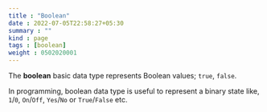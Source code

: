 ```yaml
---
title : "Boolean"
date : 2022-07-05T22:58:27+05:30
summary : ""
kind : page 
tags : [boolean]
weight : 0502020001
---
```


The **boolean** basic data type represents Boolean values; `true`, `false`. 

<!--more-->

In programming, boolean data type is useful to represent a binary state like, `1`/`0`, `On`/`Off`, `Yes`/`No` or `True`/`False` etc.
